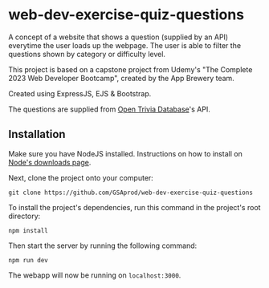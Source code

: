 # web-dev-exercise-quiz-questions

A concept of a website that shows a question (supplied by an API) everytime the user loads up the webpage.
The user is able to filter the questions shown by category or difficulty level. 

This project is based on a capstone project from Udemy's "The Complete 2023 Web Developer Bootcamp", created by the App Brewery team. 

Created using ExpressJS, EJS & Bootstrap.

The questions are supplied from [Open Trivia Database](https://opentdb.com/)'s API.

## Installation

Make sure you have NodeJS installed. Instructions on how to install on [Node's downloads page](https://nodejs.org/en/download/package-manager).

Next, clone the project onto your computer:

```
git clone https://github.com/GSAprod/web-dev-exercise-quiz-questions
```

To install the project's dependencies, run this command in the project's root directory:

```
npm install
```

Then start the server by running the following command:

```
npm run dev
```

The webapp will now be running on `localhost:3000`.